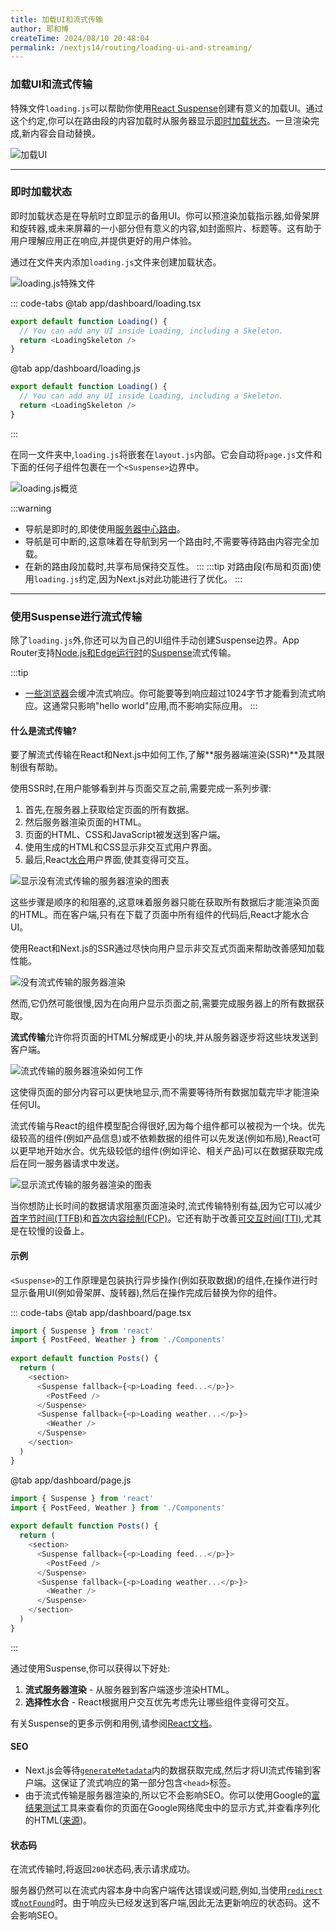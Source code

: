 ```yaml
---
title: 加载UI和流式传输
author: 耶和博
createTime: 2024/08/10 20:48:04
permalink: /nextjs14/routing/loading-ui-and-streaming/
---
```


### **加载UI和流式传输**

特殊文件`loading.js`可以帮助你使用[React Suspense](https://react.dev/reference/react/Suspense)创建有意义的加载UI。通过这个约定,你可以在路由段的内容加载时从服务器显示[即时加载状态](about:blank#instant-loading-states)。一旦渲染完成,新内容会自动替换。

![加载UI](https://nextjs.org/_next/image?url=%2Fdocs%2Flight%2Floading-ui.png&w=3840&q=75)

-----

### **即时加载状态**

即时加载状态是在导航时立即显示的备用UI。你可以预渲染加载指示器,如骨架屏和旋转器,或未来屏幕的一小部分但有意义的内容,如封面照片、标题等。这有助于用户理解应用正在响应,并提供更好的用户体验。

通过在文件夹内添加`loading.js`文件来创建加载状态。

![loading.js特殊文件](https://nextjs.org/_next/image?url=%2Fdocs%2Flight%2Floading-special-file.png&w=3840&q=75)

::: code-tabs
@tab app/dashboard/loading.tsx
```typescript
export default function Loading() {
  // You can add any UI inside Loading, including a Skeleton.
  return <LoadingSkeleton />
}
```
@tab app/dashboard/loading.js
```javascript
export default function Loading() {
  // You can add any UI inside Loading, including a Skeleton.
  return <LoadingSkeleton />
}
```
:::

在同一文件夹中,`loading.js`将嵌套在`layout.js`内部。它会自动将`page.js`文件和下面的任何子组件包裹在一个`<Suspense>`边界中。

![loading.js概览](https://nextjs.org/_next/image?url=%2Fdocs%2Flight%2Floading-overview.png&w=3840&q=75)

:::warning
* 导航是即时的,即使使用[服务器中心路由](https://nextjs.org/docs/app/building-your-application/routing/linking-and-navigating#how-routing-and-navigation-works)。
* 导航是可中断的,这意味着在导航到另一个路由时,不需要等待路由内容完全加载。
* 在新的路由段加载时,共享布局保持交互性。
:::
:::tip
对路由段(布局和页面)使用`loading.js`约定,因为Next.js对此功能进行了优化。
:::

-----

### **使用Suspense进行流式传输**

除了`loading.js`外,你还可以为自己的UI组件手动创建Suspense边界。App Router支持[Node.js和Edge运行时](https://nextjs.org/docs/app/building-your-application/rendering/edge-and-nodejs-runtimes)的[Suspense](https://react.dev/reference/react/Suspense)流式传输。

:::tip
* [一些浏览器](https://bugs.webkit.org/show_bug.cgi?id=252413)会缓冲流式响应。你可能要等到响应超过1024字节才能看到流式响应。这通常只影响"hello world"应用,而不影响实际应用。
:::

#### **什么是流式传输?**

要了解流式传输在React和Next.js中如何工作,了解**服务器端渲染(SSR)**及其限制很有帮助。

使用SSR时,在用户能够看到并与页面交互之前,需要完成一系列步骤:

1. 首先,在服务器上获取给定页面的所有数据。
2. 然后服务器渲染页面的HTML。
3. 页面的HTML、CSS和JavaScript被发送到客户端。
4. 使用生成的HTML和CSS显示非交互式用户界面。
5. 最后,React[水合](https://react.dev/reference/react-dom/client/hydrateRoot#hydrating-server-rendered-html)用户界面,使其变得可交互。

![显示没有流式传输的服务器渲染的图表](https://nextjs.org/_next/image?url=%2Fdocs%2Flight%2Fserver-rendering-without-streaming-chart.png&w=3840&q=75)

这些步骤是顺序的和阻塞的,这意味着服务器只能在获取所有数据后才能渲染页面的HTML。而在客户端,只有在下载了页面中所有组件的代码后,React才能水合UI。

使用React和Next.js的SSR通过尽快向用户显示非交互式页面来帮助改善感知加载性能。

![没有流式传输的服务器渲染](https://nextjs.org/_next/image?url=%2Fdocs%2Flight%2Fserver-rendering-without-streaming.png&w=3840&q=75)

然而,它仍然可能很慢,因为在向用户显示页面之前,需要完成服务器上的所有数据获取。

**流式传输**允许你将页面的HTML分解成更小的块,并从服务器逐步将这些块发送到客户端。

![流式传输的服务器渲染如何工作](https://nextjs.org/_next/image?url=%2Fdocs%2Flight%2Fserver-rendering-with-streaming.png&w=3840&q=75)

这使得页面的部分内容可以更快地显示,而不需要等待所有数据加载完毕才能渲染任何UI。

流式传输与React的组件模型配合得很好,因为每个组件都可以被视为一个块。优先级较高的组件(例如产品信息)或不依赖数据的组件可以先发送(例如布局),React可以更早地开始水合。优先级较低的组件(例如评论、相关产品)可以在数据获取完成后在同一服务器请求中发送。

![显示流式传输的服务器渲染的图表](https://nextjs.org/_next/image?url=%2Fdocs%2Flight%2Fserver-rendering-with-streaming-chart.png&w=3840&q=75)

当你想防止长时间的数据请求阻塞页面渲染时,流式传输特别有益,因为它可以减少[首字节时间(TTFB)](https://web.dev/ttfb/)和[首次内容绘制(FCP)](https://web.dev/first-contentful-paint/)。它还有助于改善[可交互时间(TTI)](https://developer.chrome.com/en/docs/lighthouse/performance/interactive/),尤其是在较慢的设备上。

#### **示例**

`<Suspense>`的工作原理是包装执行异步操作(例如获取数据)的组件,在操作进行时显示备用UI(例如骨架屏、旋转器),然后在操作完成后替换为你的组件。

::: code-tabs
@tab app/dashboard/page.tsx
```typescript
import { Suspense } from 'react'
import { PostFeed, Weather } from './Components'
 
export default function Posts() {
  return (
    <section>
      <Suspense fallback={<p>Loading feed...</p>}>
        <PostFeed />
      </Suspense>
      <Suspense fallback={<p>Loading weather...</p>}>
        <Weather />
      </Suspense>
    </section>
  )
}
```
@tab app/dashboard/page.js
```javascript
import { Suspense } from 'react'
import { PostFeed, Weather } from './Components'
 
export default function Posts() {
  return (
    <section>
      <Suspense fallback={<p>Loading feed...</p>}>
        <PostFeed />
      </Suspense>
      <Suspense fallback={<p>Loading weather...</p>}>
        <Weather />
      </Suspense>
    </section>
  )
}
```
:::

通过使用Suspense,你可以获得以下好处:

1. **流式服务器渲染** - 从服务器到客户端逐步渲染HTML。
2. **选择性水合** - React根据用户交互优先考虑先让哪些组件变得可交互。

有关Suspense的更多示例和用例,请参阅[React文档](https://react.dev/reference/react/Suspense)。

#### **SEO**

* Next.js会等待[`generateMetadata`](https://nextjs.org/docs/app/api-reference/functions/generate-metadata)内的数据获取完成,然后才将UI流式传输到客户端。这保证了流式响应的第一部分包含`<head>`标签。
* 由于流式传输是服务器渲染的,所以它不会影响SEO。你可以使用Google的[富结果测试](https://search.google.com/test/rich-results)工具来查看你的页面在Google网络爬虫中的显示方式,并查看序列化的HTML([来源](https://web.dev/rendering-on-the-web/#seo-considerations))。

#### **状态码**

在流式传输时,将返回`200`状态码,表示请求成功。

服务器仍然可以在流式内容本身中向客户端传达错误或问题,例如,当使用[`redirect`](https://nextjs.org/docs/app/api-reference/functions/redirect)或[`notFound`](https://nextjs.org/docs/app/api-reference/functions/not-found)时。由于响应头已经发送到客户端,因此无法更新响应的状态码。这不会影响SEO。